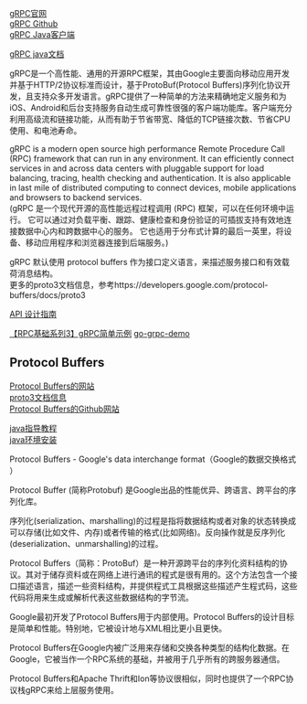 [gRPC官网](https://grpc.io/)  
[gRPC Github](https://github.com/grpc/grpc)  
[gRPC Java客户端](https://github.com/grpc/grpc-java)  

[gRPC java文档](https://grpc.io/docs/languages/java/quickstart/)  


gRPC是一个高性能、通用的开源RPC框架，其由Google主要面向移动应用开发并基于HTTP/2协议标准而设计，基于ProtoBuf(Protocol Buffers)序列化协议开发，且支持众多开发语言。gRPC提供了一种简单的方法来精确地定义服务和为iOS、Android和后台支持服务自动生成可靠性很强的客户端功能库。客户端充分利用高级流和链接功能，从而有助于节省带宽、降低的TCP链接次数、节省CPU使用、和电池寿命。

gRPC is a modern open source high performance Remote Procedure Call (RPC) framework that can run in any environment. It can efficiently connect services in and across data centers with pluggable support for load balancing, tracing, health checking and authentication. It is also applicable in last mile of distributed computing to connect devices, mobile applications and browsers to backend services.  
(gRPC 是一个现代开源的高性能远程过程调用 (RPC) 框架，可以在任何环境中运行。 它可以通过对负载平衡、跟踪、健康检查和身份验证的可插拔支持有效地连接数据中心内和跨数据中心的服务。 它也适用于分布式计算的最后一英里，将设备、移动应用程序和浏览器连接到后端服务。)





gRPC 默认使用 protocol buffers 作为接口定义语言，来描述服务接口和有效载荷消息结构。  
更多的proto3文档信息，参考https://developers.google.com/protocol-buffers/docs/proto3


[API 设计指南 ](https://cloud.google.com/apis/design)



[【RPC基础系列3】gRPC简单示例](https://juejin.cn/post/6985132929437417479)
[go-grpc-demo](https://github.com/zlingqu/go-grpc-demo)









## Protocol Buffers

[Protocol Buffers的网站](https://developers.google.com/protocol-buffers)  
[proto3文档信息](https://developers.google.com/protocol-buffers/docs/proto3)  
[Protocol Buffers的Github网站](https://github.com/protocolbuffers/protobuf)  


[java指导教程](https://developers.google.com/protocol-buffers/docs/javatutorial)  
[java环境安装](https://github.com/protocolbuffers/protobuf/tree/main/java)  



Protocol Buffers - Google's data interchange format（Google的数据交换格式 ）

Protocol Buffer (简称Protobuf) 是Google出品的性能优异、跨语言、跨平台的序列化库。

序列化(serialization、marshalling)的过程是指将数据结构或者对象的状态转换成可以存储(比如文件、内存)或者传输的格式(比如网络)。反向操作就是反序列化(deserialization、unmarshalling)的过程。


Protocol Buffers（简称：ProtoBuf）是一种开源跨平台的序列化资料结构的协议。其对于储存资料或在网络上进行通讯的程式是很有用的。这个方法包含一个接口描述语言，描述一些资料结构，并提供程式工具根据这些描述产生程式码，这些代码将用来生成或解析代表这些数据结构的字节流。

Google最初开发了Protocol Buffers用于内部使用。Protocol Buffers的设计目标是简单和性能。特别地，它被设计地与XML相比更小且更快。

Protocol Buffers在Google内被广泛用来存储和交换各种类型的结构化数据。在Google，它被当作一个RPC系统的基础，并被用于几乎所有的跨服务器通信。

Protocol Buffers和Apache Thrift和Ion等协议很相似，同时也提供了一个RPC协议栈gRPC来给上层服务使用。







